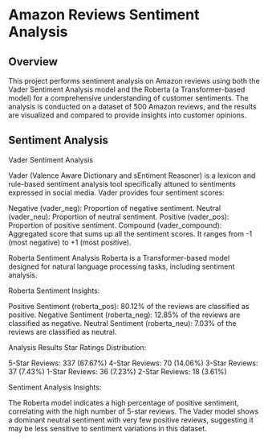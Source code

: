 # Amazon Reviews Sentiment Analysis
## Overview

This project performs sentiment analysis on Amazon reviews using both the Vader Sentiment Analysis model and the Roberta (a Transformer-based model) for a comprehensive understanding of customer sentiments. The analysis is conducted on a dataset of 500 Amazon reviews, and the results are visualized and compared to provide insights into customer opinions.

## Sentiment Analysis
Vader Sentiment Analysis

Vader (Valence Aware Dictionary and sEntiment Reasoner) is a lexicon and rule-based sentiment analysis tool specifically attuned to sentiments expressed in social media. Vader provides four sentiment scores:

Negative (vader_neg): Proportion of negative sentiment.
Neutral (vader_neu): Proportion of neutral sentiment.
Positive (vader_pos): Proportion of positive sentiment.
Compound (vader_compound): Aggregated score that sums up all the sentiment scores. It ranges from -1 (most negative) to +1 (most positive).

Roberta Sentiment Analysis
Roberta is a Transformer-based model designed for natural language processing tasks, including sentiment analysis.

Roberta Sentiment Insights:

Positive Sentiment (roberta_pos): 80.12% of the reviews are classified as positive.
Negative Sentiment (roberta_neg): 12.85% of the reviews are classified as negative.
Neutral Sentiment (roberta_neu): 7.03% of the reviews are classified as neutral.

Analysis Results
Star Ratings Distribution:

5-Star Reviews: 337 (67.67%)
4-Star Reviews: 70 (14.06%)
3-Star Reviews: 37 (7.43%)
1-Star Reviews: 36 (7.23%)
2-Star Reviews: 18 (3.61%)

Sentiment Analysis Insights:

The Roberta model indicates a high percentage of positive sentiment, correlating with the high number of 5-star reviews.
The Vader model shows a dominant neutral sentiment with very few positive reviews, suggesting it may be less sensitive to sentiment variations in this dataset.


